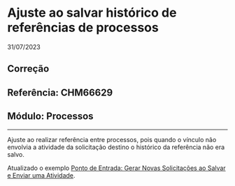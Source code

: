 # Ajuste ao salvar histórico de referências de processos
31/07/2023
## Correção
## Referência: CHM66629
## Módulo: Processos
***

Ajuste ao realizar referência entre processos, pois quando o vínculo não envolvia a atividade da solicitação destino o histórico da referência não era salvo.

Atualizado o exemplo [Ponto de Entrada: Gerar Novas Solicitações ao Salvar e Enviar uma Atividade](?i=pt-BR&p=dev_pe_gerar_novas_solicitacoes_ao_salvar_e_enviar_uma_atividade).